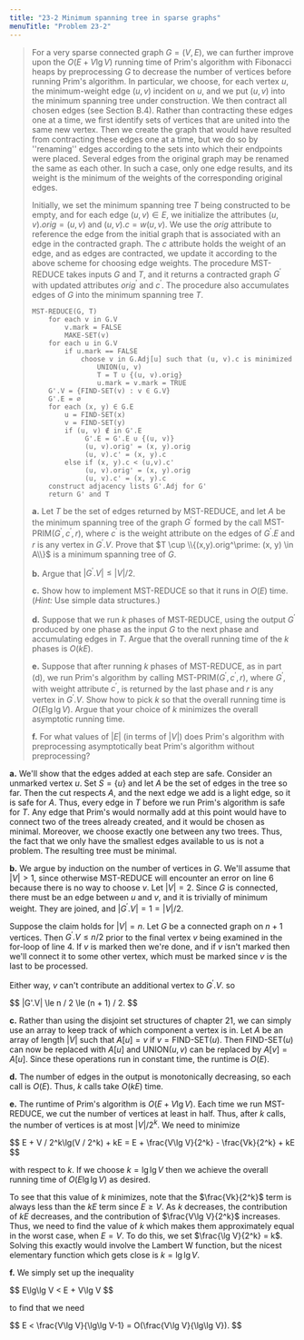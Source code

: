 ```yaml
---
title: "23-2 Minimum spanning tree in sparse graphs"
menuTitle: "Problem 23-2"
---
```


> For a very sparse connected graph $G = (V, E)$, we can further improve upon the $O(E + V\lg V)$ running time of Prim's algorithm with Fibonacci heaps by preprocessing $G$ to decrease the number of vertices before running Prim's algorithm. In particular, we choose, for each vertex $u$, the minimum-weight edge $(u, v)$ incident on $u$, and we put $(u, v)$ into the minimum spanning tree under construction. We then contract all chosen edges (see Section B.4). Rather than contracting these edges one at a time, we first identify sets of vertices that are united into the same new vertex. Then we create the graph that would have resulted from contracting these edges one at a time, but we do so by ''renaming'' edges according to the sets into which their endpoints were placed. Several edges from the original graph may be renamed the same as each other. In such a case, only one edge results, and its weight is the minimum of the weights of the corresponding original edges.
>
> Initially, we set the minimum spanning tree $T$ being constructed to be empty, and for each edge $(u, v) \in E$, we initialize the attributes $(u, v).orig = (u, v)$ and $(u, v).c = w(u, v)$. We use the $orig$ attribute to reference the edge from the initial graph that is associated with an edge in the contracted graph. The $c$ attribute holds the weight of an edge, and as edges are contracted, we update it according to the above scheme for choosing edge weights. The procedure $\text{MST-REDUCE}$ takes inputs $G$ and $T$, and it returns a contracted graph $G^\prime$ with updated attributes $orig^\prime$ and $c^\prime$. The procedure also accumulates edges of $G$ into the minimum spanning tree $T$.
>
> ```
> MST-REDUCE(G, T)
>     for each v in G.V
>         v.mark = FALSE
>         MAKE-SET(v)
>     for each u in G.V
>         if u.mark == FALSE
>             choose v in G.Adj[u] such that (u, v).c is minimized
>                 UNION(u, v)
>                 T = T ∪ {(u, v).orig}
>                 u.mark = v.mark = TRUE
>     G'.V = {FIND-SET(v) : v ∈ G.V}
>     G'.E = ∅
>     for each (x, y) ∈ G.E
>         u = FIND-SET(x)
>         v = FIND-SET(y)
>         if (u, v) ∉ in G'.E
>              G'.E = G'.E ∪ {(u, v)}
>              (u, v).orig' = (x, y).orig
>              (u, v).c' = (x, y).c
>         else if (x, y).c < (u,v).c'
>              (u, v).orig' = (x, y).orig
>              (u, v).c' = (x, y).c
>     construct adjacency lists G'.Adj for G'
>     return G' and T
> ```
>
> **a.** Let $T$ be the set of edges returned by $\text{MST-REDUCE}$, and let $A$ be the minimum spanning tree of the graph $G^\prime$ formed by the call $\text{MST-PRIM}(G^\prime, c^\prime, r)$, where $c^\prime$ is the weight attribute on the edges of $G^\prime.E$ and $r$ is any vertex in $G^\prime.V$. Prove that $T \cup \\{(x,y).orig^\prime: (x, y) \in A\\}$ is a minimum spanning tree of $G$.
>
> **b.** Argue that $|G^\prime.V| \le |V| / 2$.
>
> **c.** Show how to implement $\text{MST-REDUCE}$ so that it runs in $O(E)$ time. ($\textit{Hint:}$ Use simple data structures.)
>
> **d.** Suppose that we run $k$ phases of $\text{MST-REDUCE}$, using the output $G^\prime$ produced by one phase as the input $G$ to the next phase and accumulating edges in $T$. Argue that the overall running time of the $k$ phases is $O(kE)$.
>
> **e.** Suppose that after running $k$ phases of $\text{MST-REDUCE}$, as in part (d), we run Prim's algorithm by calling $\text{MST-PRIM}(G^\prime, c^\prime, r)$, where $G^\prime$, with weight attribute $c^\prime$, is returned by the last phase and $r$ is any vertex in $G^\prime.V$. Show how to pick $k$ so that the overall running time is $O(E\lg\lg V)$. Argue that your choice of $k$ minimizes the overall asymptotic running time.
>
> **f.** For what values of $|E|$ (in terms of $|V|$) does Prim's algorithm with preprocessing asymptotically beat Prim's algorithm without preprocessing?

**a.** We'll show that the edges added at each step are safe. Consider an unmarked vertex $u$. Set $S = \{u\}$ and let $A$ be the set of edges in the tree so far. Then the cut respects $A$, and the next edge we add is a light edge, so it is safe for $A$. Thus, every edge in $T$ before we run Prim's algorithm is safe for $T$. Any edge that Prim's would normally add at this point would have to connect two of the trees already created, and it would be chosen as minimal. Moreover, we choose exactly one between any two trees. Thus, the fact that we only have the smallest edges available to us is not a problem. The resulting tree must be minimal.

**b.** We argue by induction on the number of vertices in $G$. We'll assume that $|V| > 1$, since otherwise $\text{MST-REDUCE}$ will encounter an error on line 6 because there is no way to choose $v$. Let $|V| = 2$. Since $G$ is connected, there must be an edge between $u$ and $v$, and it is trivially of minimum weight. They are joined, and $|G^\prime.V| = 1 = |V| / 2$.

Suppose the claim holds for $|V| = n$. Let $G$ be a connected graph on $n + 1$ vertices. Then $G^\prime.V \le n / 2$ prior to the final vertex $v$ being examined in the for-loop of line 4. If $v$ is marked then we're done, and if $v$ isn't marked then we'll connect it to some other vertex, which must be marked since $v$ is the last to be processed.

Either way, $v$ can't contribute an additional vertex to $G^\prime.V$. so

<div>
$$
|G'.V| \le n / 2 \le (n + 1) / 2.
$$
</div>

**c.** Rather than using the disjoint set structures of chapter 21, we can simply use an array to keep track of which component a vertex is in. Let $A$ be an array of length $|V|$ such that $A[u] = v$ if $v = \text{FIND-SET}(u)$. Then $\text{FIND-SET}(u)$ can now be replaced with $A[u]$ and $\text{UNION}(u, v)$ can be replaced by $A[v] = A[u]$. Since these operations run in constant time, the runtime is $O(E)$.

**d.** The number of edges in the output is monotonically decreasing, so each call is $O(E)$. Thus, $k$ calls take $O(kE)$ time.

**e.** The runtime of Prim's algorithm is $O(E + V\lg V)$. Each time we run $\text{MST-REDUCE}$, we cut the number of vertices at least in half. Thus, after $k$ calls, the number of vertices is at most $|V| / 2^k$. We need to minimize

<div>
$$
E + V / 2^k\lg(V / 2^k) + kE = E + \frac{V\lg V}{2^k} - \frac{Vk}{2^k} + kE
$$
</div> 

with respect to $k$. If we choose $k = \lg\lg V$ then we achieve the overall running time of $O(E\lg\lg V)$ as desired. 

To see that this value of $k$ minimizes, note that the $\frac{Vk}{2^k}$ term is always less than the $kE$ term since $E \ge V$. As $k$ decreases, the contribution of $kE$ decreases, and the contribution of $\frac{V\lg V}{2^k}$ increases. Thus, we need to find the value of $k$ which makes them approximately equal in the worst case, when $E = V$. To do this, we set $\frac{\lg V}{2^k} = k$. Solving this exactly would involve the Lambert W function, but the nicest elementary function which gets close is $k = \lg\lg V$.

**f.** We simply set up the inequality

<div>
$$
E\lg\lg V < E + V\lg V
$$
</div>

to find that we need
<div>
$$
E < \frac{V\lg V}{\lg\lg V-1} = O(\frac{V\lg V}{\lg\lg V}).
$$
</div>
